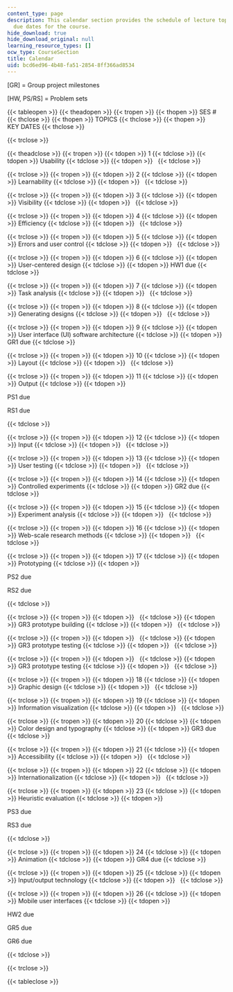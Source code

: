 ```yaml
---
content_type: page
description: This calendar section provides the schedule of lecture topics and assignment
  due dates for the course.
hide_download: true
hide_download_original: null
learning_resource_types: []
ocw_type: CourseSection
title: Calendar
uid: bcd6ed96-4b48-fa51-2854-8ff366ad8534
---
```


\[GR\] = Group project milestones

\[HW, PS/RS\] = Problem sets

{{< tableopen >}}
{{< theadopen >}}
{{< tropen >}}
{{< thopen >}}
SES #
{{< thclose >}}
{{< thopen >}}
TOPICS
{{< thclose >}}
{{< thopen >}}
KEY DATES
{{< thclose >}}

{{< trclose >}}

{{< theadclose >}}
{{< tropen >}}
{{< tdopen >}}
1
{{< tdclose >}}
{{< tdopen >}}
Usability
{{< tdclose >}}
{{< tdopen >}}
 
{{< tdclose >}}

{{< trclose >}}
{{< tropen >}}
{{< tdopen >}}
2
{{< tdclose >}}
{{< tdopen >}}
Learnability
{{< tdclose >}}
{{< tdopen >}}
 
{{< tdclose >}}

{{< trclose >}}
{{< tropen >}}
{{< tdopen >}}
3
{{< tdclose >}}
{{< tdopen >}}
Visibility
{{< tdclose >}}
{{< tdopen >}}
 
{{< tdclose >}}

{{< trclose >}}
{{< tropen >}}
{{< tdopen >}}
4
{{< tdclose >}}
{{< tdopen >}}
Efficiency
{{< tdclose >}}
{{< tdopen >}}
 
{{< tdclose >}}

{{< trclose >}}
{{< tropen >}}
{{< tdopen >}}
5
{{< tdclose >}}
{{< tdopen >}}
Errors and user control
{{< tdclose >}}
{{< tdopen >}}
 
{{< tdclose >}}

{{< trclose >}}
{{< tropen >}}
{{< tdopen >}}
6
{{< tdclose >}}
{{< tdopen >}}
User-centered design
{{< tdclose >}}
{{< tdopen >}}
HW1 due
{{< tdclose >}}

{{< trclose >}}
{{< tropen >}}
{{< tdopen >}}
7
{{< tdclose >}}
{{< tdopen >}}
Task analysis
{{< tdclose >}}
{{< tdopen >}}
 
{{< tdclose >}}

{{< trclose >}}
{{< tropen >}}
{{< tdopen >}}
8
{{< tdclose >}}
{{< tdopen >}}
Generating designs
{{< tdclose >}}
{{< tdopen >}}
 
{{< tdclose >}}

{{< trclose >}}
{{< tropen >}}
{{< tdopen >}}
9
{{< tdclose >}}
{{< tdopen >}}
User interface (UI) software architecture
{{< tdclose >}}
{{< tdopen >}}
GR1 due
{{< tdclose >}}

{{< trclose >}}
{{< tropen >}}
{{< tdopen >}}
10
{{< tdclose >}}
{{< tdopen >}}
Layout
{{< tdclose >}}
{{< tdopen >}}
 
{{< tdclose >}}

{{< trclose >}}
{{< tropen >}}
{{< tdopen >}}
11
{{< tdclose >}}
{{< tdopen >}}
Output
{{< tdclose >}}
{{< tdopen >}}


PS1 due

RS1 due


{{< tdclose >}}

{{< trclose >}}
{{< tropen >}}
{{< tdopen >}}
12
{{< tdclose >}}
{{< tdopen >}}
Input
{{< tdclose >}}
{{< tdopen >}}
 
{{< tdclose >}}

{{< trclose >}}
{{< tropen >}}
{{< tdopen >}}
13
{{< tdclose >}}
{{< tdopen >}}
User testing
{{< tdclose >}}
{{< tdopen >}}
 
{{< tdclose >}}

{{< trclose >}}
{{< tropen >}}
{{< tdopen >}}
14
{{< tdclose >}}
{{< tdopen >}}
Controlled experiments
{{< tdclose >}}
{{< tdopen >}}
GR2 due
{{< tdclose >}}

{{< trclose >}}
{{< tropen >}}
{{< tdopen >}}
15
{{< tdclose >}}
{{< tdopen >}}
Experiment analysis
{{< tdclose >}}
{{< tdopen >}}
 
{{< tdclose >}}

{{< trclose >}}
{{< tropen >}}
{{< tdopen >}}
16
{{< tdclose >}}
{{< tdopen >}}
Web-scale research methods
{{< tdclose >}}
{{< tdopen >}}
 
{{< tdclose >}}

{{< trclose >}}
{{< tropen >}}
{{< tdopen >}}
17
{{< tdclose >}}
{{< tdopen >}}
Prototyping
{{< tdclose >}}
{{< tdopen >}}


PS2 due

RS2 due


{{< tdclose >}}

{{< trclose >}}
{{< tropen >}}
{{< tdopen >}}
 
{{< tdclose >}}
{{< tdopen >}}
GR3 prototype building
{{< tdclose >}}
{{< tdopen >}}
 
{{< tdclose >}}

{{< trclose >}}
{{< tropen >}}
{{< tdopen >}}
 
{{< tdclose >}}
{{< tdopen >}}
GR3 prototype testing
{{< tdclose >}}
{{< tdopen >}}
 
{{< tdclose >}}

{{< trclose >}}
{{< tropen >}}
{{< tdopen >}}
 
{{< tdclose >}}
{{< tdopen >}}
GR3 prototype testing
{{< tdclose >}}
{{< tdopen >}}
 
{{< tdclose >}}

{{< trclose >}}
{{< tropen >}}
{{< tdopen >}}
18
{{< tdclose >}}
{{< tdopen >}}
Graphic design
{{< tdclose >}}
{{< tdopen >}}
 
{{< tdclose >}}

{{< trclose >}}
{{< tropen >}}
{{< tdopen >}}
19
{{< tdclose >}}
{{< tdopen >}}
Information visualization
{{< tdclose >}}
{{< tdopen >}}
 
{{< tdclose >}}

{{< trclose >}}
{{< tropen >}}
{{< tdopen >}}
20
{{< tdclose >}}
{{< tdopen >}}
Color design and typography
{{< tdclose >}}
{{< tdopen >}}
GR3 due
{{< tdclose >}}

{{< trclose >}}
{{< tropen >}}
{{< tdopen >}}
21
{{< tdclose >}}
{{< tdopen >}}
Accessibility
{{< tdclose >}}
{{< tdopen >}}
 
{{< tdclose >}}

{{< trclose >}}
{{< tropen >}}
{{< tdopen >}}
22
{{< tdclose >}}
{{< tdopen >}}
Internationalization
{{< tdclose >}}
{{< tdopen >}}
 
{{< tdclose >}}

{{< trclose >}}
{{< tropen >}}
{{< tdopen >}}
23
{{< tdclose >}}
{{< tdopen >}}
Heuristic evaluation
{{< tdclose >}}
{{< tdopen >}}


PS3 due

RS3 due


{{< tdclose >}}

{{< trclose >}}
{{< tropen >}}
{{< tdopen >}}
24
{{< tdclose >}}
{{< tdopen >}}
Animation
{{< tdclose >}}
{{< tdopen >}}
GR4 due
{{< tdclose >}}

{{< trclose >}}
{{< tropen >}}
{{< tdopen >}}
25
{{< tdclose >}}
{{< tdopen >}}
Input/output technology
{{< tdclose >}}
{{< tdopen >}}
 
{{< tdclose >}}

{{< trclose >}}
{{< tropen >}}
{{< tdopen >}}
26
{{< tdclose >}}
{{< tdopen >}}
Mobile user interfaces
{{< tdclose >}}
{{< tdopen >}}


HW2 due

GR5 due

GR6 due


{{< tdclose >}}

{{< trclose >}}

{{< tableclose >}}